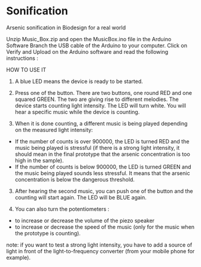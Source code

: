 # Sonification
Arsenic sonification in Biodesign for a real world

Unzip Music_Box.zip and open the MusicBox.ino file in the Arduino Software
Branch the USB cable of the Arduino to your computer. 
Click on Verify and Upload on the Arduino software and read the following instructions : 

HOW TO USE IT

1) A blue LED means the device is ready to be started.

2) Press one of the button. There are two buttons, one round RED and one squared GREEN. The two are giving rise to different melodies. 
The device starts counting light intensity. The LED will turn white.
You will hear a specific music while the device is counting.

2) When it is done counting, a different music is being played depending on the measured
light intensity:
- If the number of counts is over 900000, the LED is turned RED and 
the music being played is stressful (if there is a strong light intensity, it
should mean in the final prototype that the arsenic concentration is too high in the sample).
- If the number of counts is below 900000, the LED is turned GREEN and the music
being played sounds less stressful. It means that the arsenic concentration is below
the dangerous threshold.

3) After hearing the second music, you can push one of the button and the counting
will start again. The LED will be BLUE again.

4) You can also turn the potentiometers :
- to increase or decrease the volume of the piezo speaker 
- to increase or decrease the speed of the music
(only for the music when the prototype is counting).

note: if you want to test a strong light intensity, you have to add a source
of light in front of the light-to-frequency converter (from your mobile phone for example).

